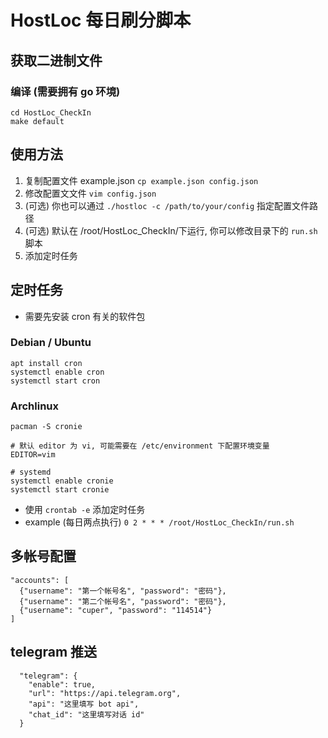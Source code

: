 # HostLoc 每日刷分脚本

## 获取二进制文件

### 编译 (需要拥有 go 环境)
```
cd HostLoc_CheckIn
make default
```

## 使用方法

1. 复制配置文件 example.json `cp example.json config.json`
2. 修改配置文文件 `vim config.json`
3. (可选) 你也可以通过 `./hostloc -c /path/to/your/config` 指定配置文件路径
4. (可选) 默认在 /root/HostLoc_CheckIn/下运行, 你可以修改目录下的 `run.sh` 脚本
5. 添加定时任务

## 定时任务
- 需要先安装 cron 有关的软件包

### Debian / Ubuntu
```shell
apt install cron
systemctl enable cron
systemctl start cron
```

### Archlinux
```shell
pacman -S cronie

# 默认 editor 为 vi, 可能需要在 /etc/environment 下配置环境变量
EDITOR=vim

# systemd
systemctl enable cronie
systemctl start cronie

```

* 使用 `crontab -e` 添加定时任务
* example (每日两点执行) `0 2 * * * /root/HostLoc_CheckIn/run.sh`

## 多帐号配置

```
"accounts": [
  {"username": "第一个帐号名", "password": "密码"},
  {"username": "第二个帐号名", "password": "密码"},
  {"username": "cuper", "password": "114514"}
]
```

## telegram 推送

```
  "telegram": {
    "enable": true,
    "url": "https://api.telegram.org",
    "api": "这里填写 bot api",
    "chat_id": "这里填写对话 id"
  }
```